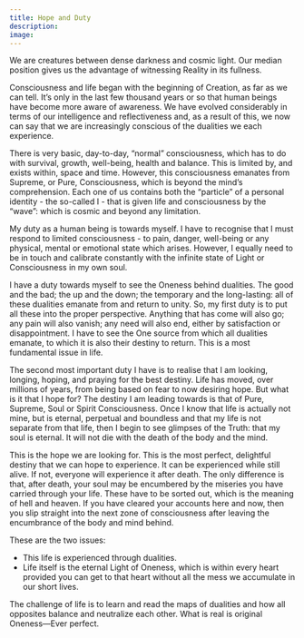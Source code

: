 ```yaml
---
title: Hope and Duty
description:
image:
---
```


<div class="callout">
We are creatures between dense darkness and cosmic light. Our median position gives us the advantage of witnessing Reality in its fullness.
</div>

Consciousness and life began with the beginning of Creation, as far as we can tell. It’s only in the last few thousand years or so that human beings have become more aware of awareness. We have evolved considerably in terms of our intelligence and reflectiveness and, as a result of this, we now can say that we are increasingly conscious of the dualities we each experience. 

There is very basic, day-to-day, “normal” consciousness, which has to do with survival, growth, well-being, health and balance. This is limited by, and exists within, space and time. However, this consciousness emanates from Supreme, or Pure, Consciousness, which is beyond the mind’s comprehension. Each one of us contains both the “particle” of a personal identity - the so-called I - that is given life and consciousness by the “wave”: which is cosmic and beyond any limitation.

My duty as a human being is towards myself. I have to recognise that I must respond to limited consciousness - to pain, danger, well-being or any physical, mental or emotional state which arises. However, I equally need to be in touch and calibrate constantly with the infinite state of Light or Consciousness in my own soul. 

I have a duty towards myself to see the Oneness behind dualities. The good and the bad; the up and the down; the temporary and the long-lasting: all of these dualities emanate from and return to unity. So, my first duty is to put all these into the proper perspective. Anything that has come will also go; any pain will also vanish; any need will also end, either by satisfaction or disappointment. I have to see the One source from which all dualities emanate, to which it is also their destiny to return. This is a most fundamental issue in life.

The second most important duty I have is to realise that I am looking, longing, hoping, and praying for the best destiny. Life has moved, over millions of years, from being based on fear to now desiring hope. But what is it that I hope for? The destiny I am leading towards is that of Pure, Supreme, Soul or Spirit Consciousness. Once I know that life is actually not mine, but is eternal, perpetual and boundless and that my life is not separate from that life, then I begin to see glimpses of the Truth: that my soul is eternal. It will not die with the death of the body and the mind.

This is the hope we are looking for. This is the most perfect, delightful destiny that we can hope to experience. It can be experienced while still alive. If not, everyone will experience it after death. The only difference is that, after death, your soul may be encumbered by the miseries you have carried through your life. These have to be sorted out, which is the meaning of hell and heaven. If you have cleared your accounts here and now, then you slip straight into the next zone of consciousness after leaving the encumbrance of the body and mind behind. 

These are the two issues:

- This life is experienced through dualities.
- Life itself is the eternal Light of Oneness, which is within every heart provided you can get to that heart without all the mess we accumulate in our short lives.

<div class="callout">
The challenge of life is to learn and read the maps of dualities and how all opposites balance and neutralize each other. What is real is original Oneness—Ever perfect.     
</div>